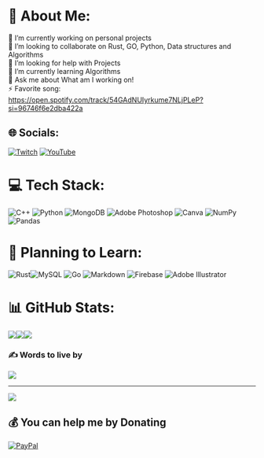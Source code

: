 # 💫 About Me:
🔭 I’m currently working on personal projects<br>👯 I’m looking to collaborate on Rust, GO, Python, Data structures and Algorithms<br>🤝 I’m looking for help with Projects<br>🌱 I’m currently learning Algorithms<br>💬 Ask me about What am I working on!<br>⚡ Favorite song:  https://open.spotify.com/track/54GAdNUIyrkume7NLjPLeP?si=96746f6e2dba422a


## 🌐 Socials:
[![Twitch](https://img.shields.io/badge/Twitch-%239146FF.svg?logo=Twitch&logoColor=white)](https://twitch.tv/ve1nsss) 
[![YouTube](https://img.shields.io/badge/YouTube-%23FF0000.svg?logo=YouTube&logoColor=white)](https://youtube.com/@https://www.youtube.com/channel/UCLeYbCp13uwkebMjh75teVA) 

# 💻 Tech Stack:
![C++](https://img.shields.io/badge/c++-%2300599C.svg?style=flat&logo=c%2B%2B&logoColor=white) ![Python](https://img.shields.io/badge/python-3670A0?style=flat&logo=python&logoColor=ffdd54) ![MongoDB](https://img.shields.io/badge/MongoDB-%234ea94b.svg?style=flat&logo=mongodb&logoColor=white) ![Adobe Photoshop](https://img.shields.io/badge/adobephotoshop-%2331A8FF.svg?style=flat&logo=adobephotoshop&logoColor=white) ![Canva](https://img.shields.io/badge/Canva-%2300C4CC.svg?style=flat&logo=Canva&logoColor=white) ![NumPy](https://img.shields.io/badge/numpy-%23013243.svg?style=flat&logo=numpy&logoColor=white) ![Pandas](https://img.shields.io/badge/pandas-%23150458.svg?style=flat&logo=pandas&logoColor=white)

# 🤔 Planning to Learn:
![Rust](https://img.shields.io/badge/rust-%23000000.svg?style=flat&logo=rust&logoColor=white)![MySQL](https://img.shields.io/badge/mysql-%2300f.svg?style=flat&logo=mysql&logoColor=white) ![Go](https://img.shields.io/badge/go-%2300ADD8.svg?style=flat&logo=go&logoColor=white) ![Markdown](https://img.shields.io/badge/markdown-%23000000.svg?style=flat&logo=markdown&logoColor=white) ![Firebase](https://img.shields.io/badge/firebase-%23039BE5.svg?style=flat&logo=firebase) ![Adobe Illustrator](https://img.shields.io/badge/adobeillustrator-%23FF9A00.svg?style=flat&logo=adobeillustrator&logoColor=white) 

# 📊 GitHub Stats:
![](https://github-readme-stats.vercel.app/api?username=veinsss&theme=ayu-mirage&hide_border=false&include_all_commits=true&count_private=false)![](https://github-readme-streak-stats.herokuapp.com/?user=veinsss&theme=ayu-mirage&hide_border=false)![](https://github-readme-stats.vercel.app/api/top-langs/?username=veinsss&theme=ayu-mirage&hide_border=false&include_all_commits=true&count_private=false&layout=compact)

### ✍️ Words to live by
![](https://quotes-github-readme.vercel.app/api?type=horizontal&theme=tokyonight)

---
[![](https://visitcount.itsvg.in/api?id=veinsss&icon=0&color=0)](https://visitcount.itsvg.in)

  ## 💰 You can help me by Donating
  [![PayPal](https://img.shields.io/badge/PayPal-00457C?style=for-the-badge&logo=paypal&logoColor=white)](https://paypal.me/veinsss) 

  
<!-- Proudly created with GPRM ( https://gprm.itsvg.in ) -->
